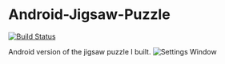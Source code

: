 Android-Jigsaw-Puzzle
=====================

[![Build Status](https://travis-ci.org/julesbond007/Android-Jigsaw-Puzzle.svg)](https://travis-ci.org/julesbond007/Android-Jigsaw-Puzzle)


Android version of the jigsaw puzzle I built.
![Settings Window](https://raw.github.com/julesbond007/Android-Jigsaw-Puzzle/master/docs/homepage.png)
